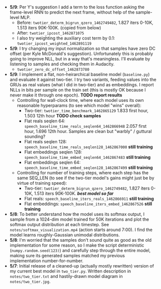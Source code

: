 - **5/9**: Per Y's suggestion I add a term to the loss function asking the frame-level RNN to predict the next frame, without help of the sample-level MLP.
	- Before: `twotier_determ_bigrun_qzero_1462749482`, 1.827 iters 0-10K, 1.513 iters 90K-100K. (copied from below)
	- After: `twotier_ipcost_1462871075`
	- I also try weighting the auxiliary cost term by 0.1: `twotier_ipcost_weighted_1462891119`
- **5/9**: I try changing my input normalization so that samples have zero DC offset (per Kyle McDonald's suggestion). Unfortunately this is probably going to improve NLL, but in a way that's meaningless. I'll evaluate by listening to samples and checking them in Audacity.
	- `twotier_zero_dc_offset_1462873780`
- **5/9**: I implement a flat, non-heirarchical baseline model (`baseline.py`) and evaluate it against two-tier. I try two variants, feeding values into the GRUs as real values (what I did in two-tier) and as embeddings. I report NLLs in bits per sample on the train set (this is mostly OK because I never make it through one epoch). **TODO report results**
	- Controlling for wall-clock time, where each model uses its own reasonable hyperparams (to see which model "wins" overall):
		- Two-tier: `twotier_time_benchmark_1462865129` 1.833 first hour, 1.503 12th hour **TODO check samples**
		- Flat reals seqlen 64: `speech_baseline_time_reals_seqlen64_1462866948` 2.057 first hour, 1.696 12th hour. Samples are clean but "warbly" / guttural sounding?
		- Flat reals seqlen 128: `speech_baseline_time_reals_seqlen128_1462867000` **still training**
		- Flat embeddings seqlen 128: `speech_baseline_time_embed_seqlen64_1462867483` **still training**
		- Flat embeddings seqlen 64: `speech_baseline_time_embed_seqlen128_1462867499` **still training**
	- Controlling for number of training steps, where each step has the same SEQ_LEN (to see if the two-tier model's gains might just be by virtue of training speed):
		- Two-tier: `twotier_determ_bigrun_qzero_1462749482`, 1.827 iters 0-10K, 1.513 iters 90K-100K. ***best model so far***
		- Flat reals: `speech_baseline_iters_reals_1462866911` **still training**
		- Flat embeddings: `speech_baseline_iters_embed_1462867526` **still training**
- **5/8**: To better understand how the model uses its softmax output, I sample from a 1024-dim model trained for 50K iterations and plot the softmax output distribution at each timestep. See `notes/softmax_visualization.mp4` (action starts around 7:00). I find the model learns roughly-Gaussian unimodal distributions.
- **5/8**: I'm worried that the samples don't sound quite as good as the old implementation for some reason, so I make the script deterministic (`numpy.random.seed(123)`) and carefully step through the entire model, making sure its generated samples matched my previous implementation number-for-number.
- **5/7**: Initial release of a cleaned-up (actually mostly rewritten) version of my current best model in `two_tier.py`. Written description in `notes/two_tier.txt` and hastily-drawn model diagram in `notes/two_tier.jpg`.